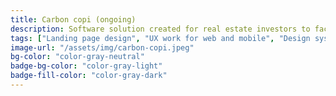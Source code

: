 ```yaml
---
title: Carbon copi (ongoing)
description: Software solution created for real estate investors to facilitate the management and tracking of partnerships and deals. 
tags: ["Landing page design", "UX work for web and mobile", "Design system library and UI"]
image-url: "/assets/img/carbon-copi.jpeg"
bg-color: "color-gray-neutral"
badge-bg-color: "color-gray-light"
badge-fill-color: "color-gray-dark"
---
```

